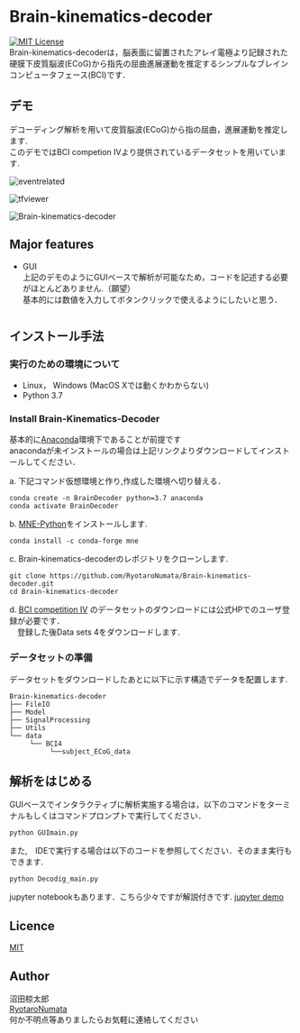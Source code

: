 # Brain-kinematics-decoder
[![MIT License](http://img.shields.io/badge/license-MIT-blue.svg?style=flat)](https://github.com/RyotaroNumata/Brain-kinematics-decoder/blob/master/LICENSE) <br>
Brain-kinematics-decoderは，脳表面に留置されたアレイ電極より記録された硬膜下皮質脳波(ECoG)から指先の屈曲進展運動を推定するシンプルなブレインコンピュータフェース(BCI)です．<br>


## デモ
デコーディング解析を用いて皮質脳波(ECoG)から指の屈曲，進展運動を推定します.<br>
このデモではBCI competion Ⅳより提供されているデータセットを用いています.<br>


![eventrelated](https://user-images.githubusercontent.com/60598478/75867436-f8527b00-5e49-11ea-8b41-971995cfa2fb.gif)

![tfviewer](https://user-images.githubusercontent.com/60598478/75867381-deb13380-5e49-11ea-92fa-87c573e9b654.gif)


![Brain-kinematics-decoder](https://user-images.githubusercontent.com/60598478/74128402-70010180-4c20-11ea-825c-846e36d016f9.gif)

## Major features
- GUI<br>
上記のデモのようにGUIベースで解析が可能なため，コードを記述する必要がほとんどありません.（願望）<br>
基本的には数値を入力してボタンクリックで使えるようにしたいと思う．
#

## インストール手法
### 実行のための環境について
- Linux， Windows (MacOS Xでは動くかわからない)
- Python 3.7

### Install Brain-Kinematics-Decoder
基本的に[Anaconda](https://www.anaconda.com/enterprise/)環境下であることが前提です<br>
anacondaが未インストールの場合は上記リンクよりダウンロードしてインストールしてください．<br>

a. 下記コマンド仮想環境と作り,作成した環境へ切り替える．

```shell
conda create -n BrainDecoder python=3.7 anaconda
conda activate BrainDecoder
```

b. [MNE-Python](https://anaconda.org/conda-forge/mne)をインストールします.

```shell
conda install -c conda-forge mne
```

c. Brain-kinematics-decoderのレポジトリをクローンします.

```shell
git clone https://github.com/RyotaroNumata/Brain-kinematics-decoder.git
cd Brain-kinematics-decoder
```
d. [BCI competition Ⅳ](http://www.bbci.de/competition/iv/) のデータセットのダウンロードには公式HPでのユーザ登録が必要です．<br>　登録した後Data sets 4をダウンロードします.

### データセットの準備 <br>
データセットをダウンロードしたあとに以下に示す構造でデータを配置します.<br>
```
Brain-kinematics-decoder
├── FileIO
├── Model
├── SignalProcessing
├── Utils
└── data
     └── BCI4
          └──subject_ECoG_data
```
## 解析をはじめる<br>
GUIベースでインタラクティブに解析実施する場合は，以下のコマンドをターミナルもしくはコマンドプロンプトで実行してください．<br>
```
python GUImain.py
```
また,　IDEで実行する場合は以下のコードを参照してください．そのまま実行もできます.
```
python Decodig_main.py
```
jupyter notebookもあります．こちら少々ですが解説付きです.
[jupyter demo](https://github.com/RyotaroNumata/Brain-kinematics-decoder/blob/master/Decoding_code_demo.ipynb)


## Licence

[MIT](https://github.com/RyotaroNumata/Brain-kinematics-decoder/blob/master/LICENSE)

## Author
沼田椋太郎<br>
[RyotaroNumata](https://github.com/RyotaroNumata)<br>
何か不明点等ありましたらお気軽に連絡してください